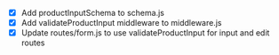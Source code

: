- [x] Add productInputSchema to schema.js
- [x] Add validateProductInput middleware to middleware.js
- [x] Update routes/form.js to use validateProductInput for input and edit routes
